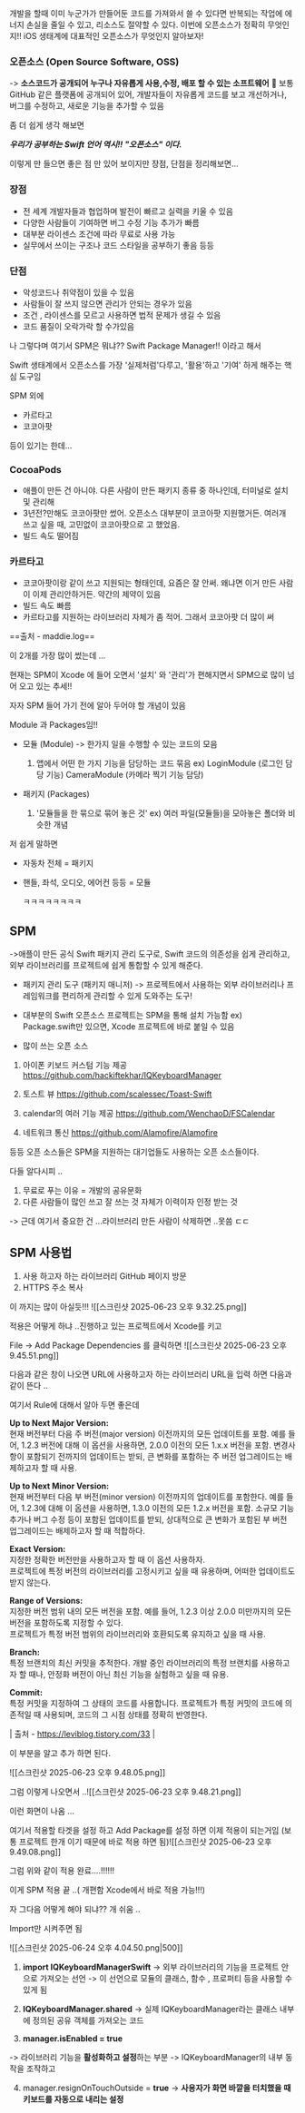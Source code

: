 
개발을 할때
이미 누군가가 만들어둔 코드를 가져와서 쓸 수 있다면 반복되는 작업에 에너지 손실을 줄일 수 있고,
리소스도 절약할 수 있다.
이번에 오픈소스가 정확히 무엇인지!! iOS 생태계에 대표적인 오픈소스가 무엇인지 알아보자!

### 오픈소스 (Open Source Software, OSS)
-> **소스코드가 공개되어 누구나 자유롭게 사용,수정, 배포 할 수 있는 소프트웨어**

보통 GitHub 같은 플랫폼에 공개되어 있어, 개발자들이 자유롭게 코드를 보고 개선하거나, 버그를 수정하고, 새로운 기능을 추가할 수 있음

좀 더 쉽게 생각 해보면

***우리가 공부하는 Swift 언어 역시!! "오픈소스" 이다.***

이렇게 만 들으면 좋은 점 만 있어 보이지만 장점, 단점을 정리해보면...

### 장점
   
- 전 세계 개발자들과 협업하며 발전이 빠르고 실력을 키울 수 있음
- 다양한 사람들이 기여하면 버그 수정 기능 추가가 빠름
- 대부분 라이센스 조건에 따라 무료로 사용 가능
- 실무에서 쓰이는 구조나 코드 스타일을 공부하기 좋음
  등등

### 단점

- 악성코드나 취약점이 있을 수 있음
- 사람들이 잘 쓰지 않으면 관리가 안되는 경우가 있음
- 조건 , 라이센스를 모르고 사용하면 법적 문제가 생길 수 있음
- 코드 품질이 오락가락 할 수가있음


나 그렇다며 여기서 SPM은 뭐냐?? 
Swift Package Manager!! 이라고 해서

Swift 생태계에서 오픈소스를 가장 '실제처럼'다루고, '활용'하고 '기여' 하게 해주는 핵심 도구임

SPM 외에

- 카르타고
- 코코아팟

등이 있기는 한데...

### CocoaPods

- 애플이 만든 건 아니야. 다른 사람이 만든 패키지 종류 중 하나인데, 터미널로 설치 및 관리해
- 3년전?만해도 코코아팟만 썼어. 오픈소스 대부분이 코코아팟 지원했거든. 여러개 쓰고 싶을 때, 고민없이 코코아팟으로 고 했었음.
- 빌드 속도 떨어짐

### 카르타고

- 코코아팟이랑 같이 쓰고 지원되는 형태인데, 요즘은 잘 안써. 왜냐면 이거 만든 사람이 이제 관리안하거든. 약간의 제약이 있음
- 빌드 속도 빠름
- 카르타고를 지원하는 라이브러리 자체가 좀 적어. 그래서 코코아팟 더 많이 써

==출처 - maddie.log==

이 2개를 가장 많이 썼는데 ...

현재는 SPM이 Xcode 에 들어 오면서
'설치' 와 '관리'가 편해지면서 SPM으로 많이 넘어 오고 있는 추세!!


자자 SPM 들어 가기 전에 알아 두어야 할 개념이 있음


Module 과 Packages임!!

- 모듈 (Module) -> 한가지 일을 수행할 수 있는 코드의 모음
  1) 앱에서 어떤 한 가지 기능을 담당하는 코드 묶음
     ex) LoginModule (로그인 담당 기능)
     CameraModule (카메라 찍기 기능 담당)

- 패키지 (Packages)
  1) '모듈들을 한 묶으로 묶어 놓은 것'
ex) 여러 파일(모듈들)을 모아놓은 폴더와 비슷한 개념

저 쉽게 말하면 

- 자동차 전체 = 패키지

- 핸들, 좌석, 오디오, 에어컨 등등 = 모듈
  
  ㅋㅋㅋㅋㅋㅋㅋㅋ





## SPM

->애플이 만든 공식 Swift 패키지 관리 도구로, Swift 코드의 의존성을 쉽게 관리하고,
외부 라이브러리를 프로젝트에 쉽게 통합할 수 있게 해준다.

* 패키지 관리 도구 (패키지 매니저)
-> 프로젝트에서 사용하는 외부 라이브러리나 프레임워크를 편리하게 관리할 수 있게 도와주는 도구!

- 대부분의 Swift 오픈소스 프로젝트는 SPM을 통해 설치 가능함
  ex) Package.swift만 있으면, Xcode 프로젝트에 바로 붙일 수 있음
  
- 많이 쓰는 오픈 소스

1) 아이폰 키보드 커스텀 기능 제공
   https://github.com/hackiftekhar/IQKeyboardManager

2) 토스트 뷰
   https://github.com/scalessec/Toast-Swift

3) calendar의 여러 기능 제공
   https://github.com/WenchaoD/FSCalendar
   
4) 네트워크 통신
   https://github.com/Alamofire/Alamofire

등등 오픈 소스들은 SPM을 지원하는 대기업들도 사용하는 오픈 소스들이다.


다들 알다시피 ..

1) 무료로 푸는 이유 = 개발의 공유문화
2) 다른 사람들이 많인 쓰고 잘 쓰는 것 자체가 이력이자 인정 받는 것

-> 근데 여기서 중요한 건 ...라이브러리 만든 사람이 삭제하면 ..못씀 ㄷㄷ
   
   




## SPM 사용법

1. 사용 하고자 하는 라이브러리 GitHub 페이지 방문
2. HTTPS 주소 복사

이 까지는 많이 아실듯!!!
![[스크린샷 2025-06-23 오후 9.32.25.png]]

적용은 어떻게 하냐 ..진행하고 있는 프로젝트에서 Xcode를 키고

File -> Add Package Dependencies 를 클릭하면
![[스크린샷 2025-06-23 오후 9.45.51.png]]

다음과 같은 창이 나오면 URL에 사용하고자 하는 라이브러리 URL을 입력 하면 다음과 같이 뜬다 ..

여기서 Rule에 대해서 알아 두면 좋은데


**Up to Next Major Version:**  
현재 버전부터 다음 주 버전(major version) 이전까지의 모든 업데이트를 포함. 예를 들어, 1.2.3 버전에 대해 이 옵션을 사용하면, 2.0.0 이전의 모든 1.x.x 버전을 포함. 변경사항이 포함되기 전까지의 업데이트는 받되, 큰 변화를 포함하는 주 버전 업그레이드는 배제하고자 할 때 사용.  
  
**Up to Next Minor Version:**  
현재 버전부터 다음 부 버전(minor version) 이전까지의 업데이트를 포함한다. 예를 들어, 1.2.3에 대해 이 옵션을 사용하면, 1.3.0 이전의 모든 1.2.x 버전을 포함. 소규모 기능 추가나 버그 수정 등이 포함된 업데이트를 받되, 상대적으로 큰 변화가 포함된 부 버전 업그레이드는 배제하고자 할 때 적합하다.  
  
**Exact Version:**  
지정한 정확한 버전만을 사용하고자 할 때 이 옵션 사용하자.  
프로젝트에 특정 버전의 라이브러리를 고정시키고 싶을 때 유용하며, 어떠한 업데이트도 받지 않는다.  
  
**Range of Versions:**  
지정한 버전 범위 내의 모든 버전을 포함. 예를 들어, 1.2.3 이상 2.0.0 미만까지의 모든 버전을 포함하도록 지정할 수 있다.  
프로젝트가 특정 버전 범위의 라이브러리와 호환되도록 유지하고 싶을 때 사용.  
  
**Branch:**  
특정 브랜치의 최신 커밋을 추적한다. 개발 중인 라이브러리의 특정 브랜치를 사용하고자 할 때나, 안정화 버전이 아닌 최신 기능을 실험하고 싶을 때 유용.  
  
**Commit:**  
특정 커밋을 지정하여 그 상태의 코드를 사용합니다. 프로젝트가 특정 커밋의 코드에 의존적일 때 사용되며, 코드의 그 시점 상태를 정확히 반영한다.

| 출처 - https://leviblog.tistory.com/33 |

이 부분을 알고 추가 하면 된다.

![[스크린샷 2025-06-23 오후 9.48.05.png]]

그럼 이렇게 나오면서 ..![[스크린샷 2025-06-23 오후 9.48.21.png]]


이런 화면이 나옴 ...

여기서 적용할 타겟을 설정 하고 Add Package를 설정 하면 이제 적용이 되는거임
(보통 프로젝트 한개 이기 때문에 바로 적용 하면 됨)![[스크린샷 2025-06-23 오후 9.49.08.png]]


그럼 위와 같이 적용 완료....!!!!!!

이게 SPM 적용 끝 ..( 개편함 Xcode에서 바로 적용 가능!!!)

자 그다음 어떻게 해야 되냐?? 개 쉬움 ..

Import만 시켜주면 됨

![[스크린샷 2025-06-24 오후 4.04.50.png|500]]

1)  **import IQKeyboardManagerSwift**
-> 외부 라이브러리의 기능을 프로젝트 안으로 가져오는 선언
-> 이 선언으로 모듈의 클래스, 함수 , 프로퍼티 등을 사용할 수 있게 됨

2)  **IQKeyboardManager.shared**
-> 실제 IQKeyboardManager라는 클래스 내부에 정의된 공유 객체를 가져오는 코드

3)  **manager.isEnabled = true**
   
-> 라이브러리 기능을 **활성화하고 설정**하는 부분
-> IQKeyboardManager의 내부 동작을 조작하고

4) manager.resignOnTouchOutside = **true**
-> **사용자가 화면 바깥을 터치했을 때 키보드를 자동으로 내리는 설정**
   
   